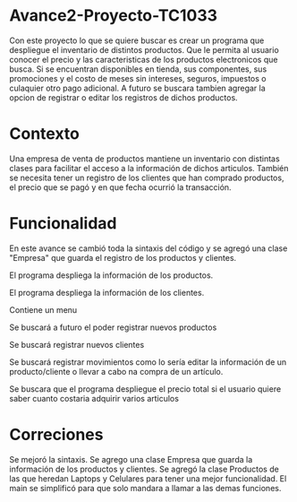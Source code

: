# Avance2-Proyecto-TC1033
Con este proyecto lo que se quiere buscar es crear un programa que despliegue el inventario de distintos productos. Que le permita al usuario conocer el precio y las caracteristicas de los productos electronicos que busca. Si se encuentran disponibles en tienda, sus componentes, sus promociones y el costo de meses sin intereses, seguros, impuestos o culaquier otro pago adicional. A futuro se buscara tambien agregar la opcion de registrar o editar los registros de dichos productos. 
# Contexto
Una empresa de venta de productos mantiene un inventario con distintas clases para facilitar el acceso a la información de dichos articulos. También se necesita tener un registro de los clientes que han comprado productos, el precio que se pagó y en que fecha ocurrió la transacción.
# Funcionalidad
En este avance se cambió toda la sintaxis del código y se agregó una clase "Empresa" que guarda el registro de los productos y clientes.

El programa despliega la información de los productos.

El programa despliega la información de los clientes.

Contiene un menu

Se buscará a futuro el poder registrar nuevos productos

Se buscará registrar nuevos clientes

Se buscará registrar movimientos como lo sería editar la información de un producto/cliente o llevar a cabo na compra de un artículo.

Se buscara que el programa despliegue el precio total si el usuario quiere saber cuanto costaria adquirir varios articulos

# Correciones
Se mejoró la sintaxis.
Se agrego una clase Empresa que guarda la información de los productos y clientes.
Se agregó la clase Productos de las que heredan Laptops y Celulares para tener una mejor funcionalidad.
El main se simplificó para que solo mandara a llamar a las demas funciones.
